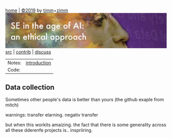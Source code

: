 
<a name=top></a>
[home](https://github.com/knead/code/blob/master/docs/about-book.md#top) |
[&copy;2019](https://github.com/knead/code/blob/master/docs/LICENSE.md) by
[timm](http://menzies.us)+[zimm](http://thomas-zimmermann.com)
<img width=1 height=25 src="https://github.com/timm/lisp/blob/master/etc/img/FFFFFF.png">
<a href="https://github.com/knead/code/blob/master/docs/LICENSE.md#top">
<img width=900 src="https://raw.githubusercontent.com/knead/code/master/docs/img/banner.png" ></a><br>
[src](http://github.com/knead/code/src) |
[contrib](https://github.com/timm/lisp/blob/master/CONTRIBUTING.md) |
[discuss](https://github.com/knead/code/issues)





<table>
<tr><td valign=middle>
Notes: 
</td>
<td valign=middle>
<a href="about-book.md#top">introduction</a>
</td>
</tr>

<tr><td valign=middle>
Code:
</td>
<td>
</td>
</tr>
</table>


<!--ts-->
<!--te-->




## Data collection

Sometimes other people's data is better than yours (the github exaple from
mitch)

warnings:  transfer elarning. negativ transfer

but when this workits amaizing. the fact that there is some generality across all these dderenfe
projects is..
inspriiring.

````python
````



